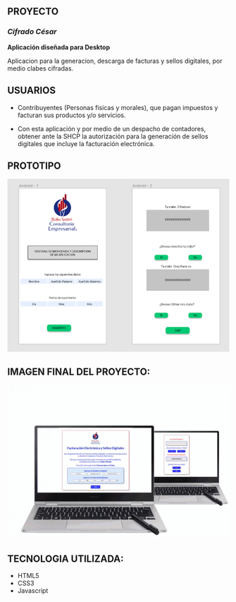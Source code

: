 ## PROYECTO
### ***Cifrado César***

**Aplicación diseñada para Desktop**

Aplicacion para la generacion, descarga de facturas y sellos digitales, por medio clabes cifradas.

## USUARIOS

- Contribuyentes (Personas fisicas y morales), que pagan impuestos y facturan sus productos y/o servicios.

- Con esta aplicación y por medio de un despacho de contadores, obtener ante la SHCP la autorización para la generación de sellos digitales que incluye la facturación electrónica.

## PROTOTIPO  
<img src= 'src/imgs/Prototipo_final.png'>

## IMAGEN FINAL DEL PROYECTO:
<img src= 'src/imgs/anigif.gif'>

## TECNOLOGIA UTILIZADA:

- HTML5
- CSS3
- Javascript



